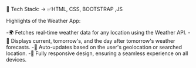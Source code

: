 


🏹 Tech Stack:
 -> ✅HTML,
 CSS,
 BOOTSTRAP
 ,JS

Highlights of the Weather App:

-🌍 Fetches real-time weather data for any location using the Weather API.
-📅 Displays current, tomorrow's, and the day after tomorrow's weather forecasts.
-🔄 Auto-updates based on the user's geolocation or searched location.
-📱 Fully responsive design, ensuring a seamless experience on all devices.
